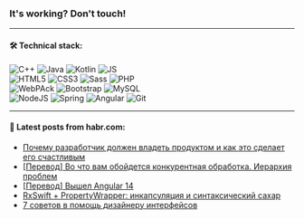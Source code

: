 ### It's working? Don't touch!

---

#### 🛠️ Technical stack:

![C++](https://img.shields.io/badge/C++-informational?logo=c%2B%2B&style=flat&logoColor=white&color=9C033A)
![Java](https://img.shields.io/badge/Java-informational?logo=java&style=flat&logoColor=white&color=007396)
![Kotlin](https://img.shields.io/badge/Kotlin-informational?logo=Kotlin&style=flat&logoColor=white&color=0095D5)
![JS](https://img.shields.io/badge/JS-informational?logo=javaScript&style=flat&logoColor=black&color=F7Df1E) <br>
![HTML5](https://img.shields.io/badge/HTML5-informational?logo=html5&style=flat&logoColor=white&color=E34F26)
![CSS3](https://img.shields.io/badge/CSS3-informational?logo=css3&style=flat&logoColor=white&color=157286)
![Sass](https://img.shields.io/badge/Saas-informational?logo=sass&style=flat&logoColor=white&color=hotpink)
![PHP](https://img.shields.io/badge/PHP-informational?logo=php&style=flat&logoColor=white&color=777BB4) <br>
![WebPAck](https://img.shields.io/badge/WebPack-informational?logo=webPack&style=flat&logoColor=white&color=FF6F00)
![Bootstrap](https://img.shields.io/badge/Bootstrap-informational?logo=Bootstrap&style=flat&logoColor=white&color=7952B3)
![MySQL](https://img.shields.io/badge/MySQL-informational?logo=MySQL&style=flat&logoColor=white&color=00f) <br>
![NodeJS](https://img.shields.io/badge/NodeJS-informational?logo=node.js&style=flat&logoColor=white&color=43853D)
![Spring](https://img.shields.io/badge/Spring-informational?logo=Spring&style=flat&logoColor=white&color=0A9EDC)
![Angular](https://img.shields.io/badge/Vue-informational?logo=vue.js&style=flat&logoColor=white&color=red)
![Git](https://img.shields.io/badge/Git-informational?logo=git&style=flat&logoColor=white&color=darkorange)

___

#### 💬 Latest posts from habr.com:

<!-- BLOG-POST-LIST:START -->
- [Почему разработчик должен владеть продуктом и как это сделает его счастливым](https://habr.com/ru/post/671058/?utm_source=habrahabr&utm_medium=rss&utm_campaign=671058)
- [[Перевод] Во что вам обойдется конкурентная обработка. Иерархия проблем](https://habr.com/ru/post/671042/?utm_source=habrahabr&utm_medium=rss&utm_campaign=671042)
- [[Перевод] Вышел Angular 14](https://habr.com/ru/post/670950/?utm_source=habrahabr&utm_medium=rss&utm_campaign=670950)
- [RxSwift + PropertyWrapper: инкапсуляция и синтаксический сахар](https://habr.com/ru/post/671036/?utm_source=habrahabr&utm_medium=rss&utm_campaign=671036)
- [7 советов в помощь дизайнеру интерфейсов](https://habr.com/ru/post/670992/?utm_source=habrahabr&utm_medium=rss&utm_campaign=670992)
<!-- BLOG-POST-LIST:END -->
